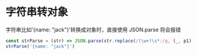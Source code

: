# 字符串转对象

字符串比如'{name: "jack"}'转换成对象时，直接使用 JSON.parse 将会报错

```jsx
const strParse = (str) => JSON.parse(str.replace(/(\w+)\s*:/g, (_, p1) => `"${p1}":`).replace(/\'/g, '"'))
strParse('{name: "jack"}')
```
